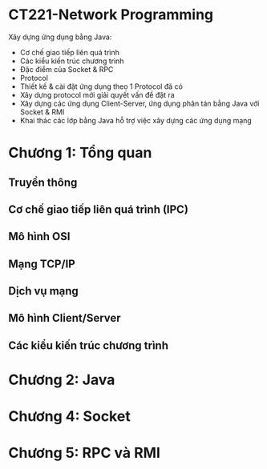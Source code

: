 # CT221-Network Programming
Xây dựng ứng dụng bằng Java:
- Cơ chế giao tiếp liên quá trình
- Các kiểu kiến trúc chương trình
- Đặc điểm của Socket & RPC
- Protocol
- Thiết kế & cài đặt ứng dụng theo 1 Protocol đã có
- Xây dựng protocol mới giải quyết vấn đề đặt ra
- Xây dựng các ứng dụng Client-Server, ứng dụng phân tán bằng Java với Socket & RMI
- Khai thác các lớp bằng Java hỗ trợ việc xây dựng các ứng dụng mạng
# Chương 1: Tổng quan
## Truyền thông 
## Cơ chế giao tiếp liên quá trình (IPC)
## Mô hình OSI
## Mạng TCP/IP
## Dịch vụ mạng
## Mô hình Client/Server
## Các kiểu kiến trúc chương trình

# Chương 2: Java
# Chương 4: Socket
# Chương 5: RPC và RMI
